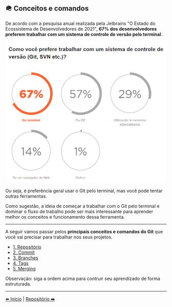 ## 🪖 Conceitos e comandos

De acordo com a pesquisa anual realizada pela Jetbrains "O Estado do Ecossistema de Desenvolvedores de 2021", <b>67% dos desenvolvedores preferem trabalhar com um sistema de controle de versão pelo terminal</b>.

![Pesquisa anual realizada pela Jetbrains "O Estado do Ecossistema de Desenvolvedores de 2021"](./../assets/images/research-04.png)

Ou seja, é preferência geral usar o Git pelo terminal, mas você pode tentar outras ferramentas.

Como sugestão, a ideia de começar a trabalhar com o Git pelo terminal e dominar o fluxo de trabalho pode ser mais interessante para aprender melhor os conceitos e funcionamento dessa ferramenta.

---

A seguir vamos passar pelos **principais conceitos e comandos do Git** que você vai precisar para trabalhar nos seus projetos.

- [1. Repositório](./git-commands-01.md)
- [2. Commit](./git-commands-02.md)
- [3. Branches](./git-commands-03.md)
- [4. Tags](./git-commands-04.md)
- [5. Merging](./git-commands-05.md)

Observação: siga a ordem acima para contruir seu aprendizado de forma estruturada.

---

[⬅️ Início](./../README.md) | [Repositório ➡️](./git-commands-01.md)
